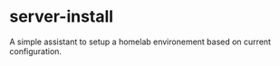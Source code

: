 # server-install
A simple assistant to setup a homelab environement based on current configuration.
